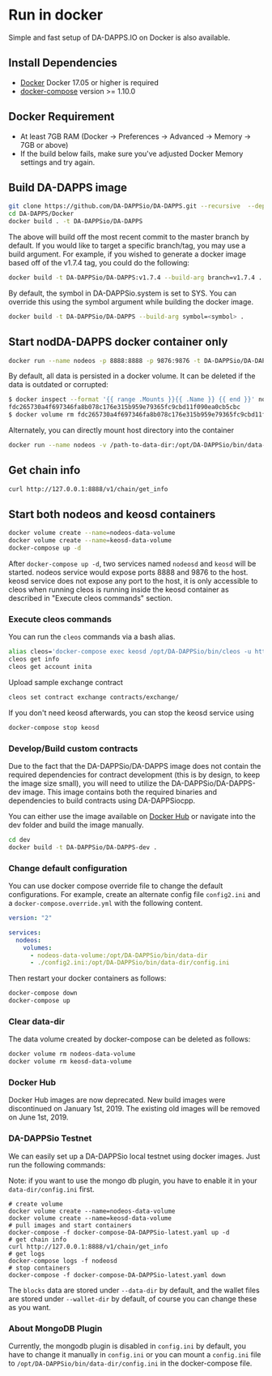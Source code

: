 # Run in docker

Simple and fast setup of DA-DAPPS.IO on Docker is also available.

## Install Dependencies

- [Docker](https://docs.docker.com) Docker 17.05 or higher is required
- [docker-compose](https://docs.docker.com/compose/) version >= 1.10.0

## Docker Requirement

- At least 7GB RAM (Docker -> Preferences -> Advanced -> Memory -> 7GB or above)
- If the build below fails, make sure you've adjusted Docker Memory settings and try again.

## Build DA-DAPPS image

```bash
git clone https://github.com/DA-DAPPSio/DA-DAPPS.git --recursive  --depth 1
cd DA-DAPPS/Docker
docker build . -t DA-DAPPSio/DA-DAPPS
```

The above will build off the most recent commit to the master branch by default. If you would like to target a specific branch/tag, you may use a build argument. For example, if you wished to generate a docker image based off of the v1.7.4 tag, you could do the following:

```bash
docker build -t DA-DAPPSio/DA-DAPPS:v1.7.4 --build-arg branch=v1.7.4 .
```

By default, the symbol in DA-DAPPSio.system is set to SYS. You can override this using the symbol argument while building the docker image.

```bash
docker build -t DA-DAPPSio/DA-DAPPS --build-arg symbol=<symbol> .
```

## Start nodDA-DAPPS docker container only

```bash
docker run --name nodeos -p 8888:8888 -p 9876:9876 -t DA-DAPPSio/DA-DAPPS nodeosd.sh -e --http-alias=nodeos:8888 --http-alias=127.0.0.1:8888 --http-alias=localhost:8888 arg1 arg2
```

By default, all data is persisted in a docker volume. It can be deleted if the data is outdated or corrupted:

```bash
$ docker inspect --format '{{ range .Mounts }}{{ .Name }} {{ end }}' nodeos
fdc265730a4f697346fa8b078c176e315b959e79365fc9cbd11f090ea0cb5cbc
$ docker volume rm fdc265730a4f697346fa8b078c176e315b959e79365fc9cbd11f090ea0cb5cbc
```

Alternately, you can directly mount host directory into the container

```bash
docker run --name nodeos -v /path-to-data-dir:/opt/DA-DAPPSio/bin/data-dir -p 8888:8888 -p 9876:9876 -t DA-DAPPSio/DA-DAPPS nodeosd.sh -e --http-alias=nodeos:8888 --http-alias=127.0.0.1:8888 --http-alias=localhost:8888 arg1 arg2
```

## Get chain info

```bash
curl http://127.0.0.1:8888/v1/chain/get_info
```

## Start both nodeos and keosd containers

```bash
docker volume create --name=nodeos-data-volume
docker volume create --name=keosd-data-volume
docker-compose up -d
```

After `docker-compose up -d`, two services named `nodeosd` and `keosd` will be started. nodeos service would expose ports 8888 and 9876 to the host. keosd service does not expose any port to the host, it is only accessible to cleos when running cleos is running inside the keosd container as described in "Execute cleos commands" section.

### Execute cleos commands

You can run the `cleos` commands via a bash alias.

```bash
alias cleos='docker-compose exec keosd /opt/DA-DAPPSio/bin/cleos -u http://nodeosd:8888 --wallet-url http://localhost:8900'
cleos get info
cleos get account inita
```

Upload sample exchange contract

```bash
cleos set contract exchange contracts/exchange/
```

If you don't need keosd afterwards, you can stop the keosd service using

```bash
docker-compose stop keosd
```

### Develop/Build custom contracts

Due to the fact that the DA-DAPPSio/DA-DAPPS image does not contain the required dependencies for contract development (this is by design, to keep the image size small), you will need to utilize the DA-DAPPSio/DA-DAPPS-dev image. This image contains both the required binaries and dependencies to build contracts using DA-DAPPSiocpp.

You can either use the image available on [Docker Hub](https://hub.docker.com/r/DA-DAPPSio/DA-DAPPS-dev/) or navigate into the dev folder and build the image manually.

```bash
cd dev
docker build -t DA-DAPPSio/DA-DAPPS-dev .
```

### Change default configuration

You can use docker compose override file to change the default configurations. For example, create an alternate config file `config2.ini` and a `docker-compose.override.yml` with the following content.

```yaml
version: "2"

services:
  nodeos:
    volumes:
      - nodeos-data-volume:/opt/DA-DAPPSio/bin/data-dir
      - ./config2.ini:/opt/DA-DAPPSio/bin/data-dir/config.ini
```

Then restart your docker containers as follows:

```bash
docker-compose down
docker-compose up
```

### Clear data-dir

The data volume created by docker-compose can be deleted as follows:

```bash
docker volume rm nodeos-data-volume
docker volume rm keosd-data-volume
```

### Docker Hub

Docker Hub images are now deprecated. New build images were discontinued on January 1st, 2019. The existing old images will be removed on June 1st, 2019.

### DA-DAPPSio Testnet

We can easily set up a DA-DAPPSio local testnet using docker images. Just run the following commands:

Note: if you want to use the mongo db plugin, you have to enable it in your `data-dir/config.ini` first.

```
# create volume
docker volume create --name=nodeos-data-volume
docker volume create --name=keosd-data-volume
# pull images and start containers
docker-compose -f docker-compose-DA-DAPPSio-latest.yaml up -d
# get chain info
curl http://127.0.0.1:8888/v1/chain/get_info
# get logs
docker-compose logs -f nodeosd
# stop containers
docker-compose -f docker-compose-DA-DAPPSio-latest.yaml down
```

The `blocks` data are stored under `--data-dir` by default, and the wallet files are stored under `--wallet-dir` by default, of course you can change these as you want.

### About MongoDB Plugin

Currently, the mongodb plugin is disabled in `config.ini` by default, you have to change it manually in `config.ini` or you can mount a `config.ini` file to `/opt/DA-DAPPSio/bin/data-dir/config.ini` in the docker-compose file.

